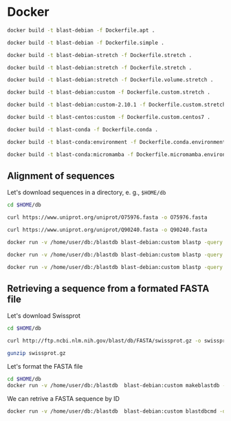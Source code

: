 # Docker

```bash
docker build -t blast-debian -f Dockerfile.apt .

docker build -t blast-debian -f Dockerfile.simple .

docker build -t blast-debian-stretch -f Dockerfile.stretch .

docker build -t blast-debian:stretch -f Dockerfile.stretch .

docker build -t blast-debian:stretch -f Dockerfile.volume.stretch .

docker build -t blast-debian:custom -f Dockerfile.custom.stretch .

docker build -t blast-debian:custom-2.10.1 -f Dockerfile.custom.stretch --build-arg BLAST_VERSION=2.10.1 .

docker build -t blast-centos:custom -f Dockerfile.custom.centos7 .

docker build -t blast-conda -f Dockerfile.conda .

docker build -t blast-conda:environment -f Dockerfile.conda.environment .

docker build -t blast-conda:micromamba -f Dockerfile.micromamba.environment .
```

## Alignment of sequences

Let's download sequences in a directory, e. g., ```$HOME/db```

```bash
cd $HOME/db

curl https://www.uniprot.org/uniprot/O75976.fasta -o O75976.fasta

curl https://www.uniprot.org/uniprot/Q90240.fasta -o Q90240.fasta

docker run -v /home/user/db:/blastdb blast-debian:custom blastp -query /blastdb/O75976.fasta -subject /blastdb/Q90240.fasta

docker run -v /home/user/db:/blastdb blast-debian:custom blastp -query /blastdb/O75976.fasta -subject /blastdb/Q90240.fasta > out.blast

docker run -v /home/user/db:/blastdb blast-debian:custom blastp -query /blastdb/O75976.fasta -subject /blastdb/Q90240.fasta -out /blastdb/output.blast
```

## Retrieving a sequence from a formated FASTA file

Let's download Swissprot

```bash
cd $HOME/db

curl http://ftp.ncbi.nlm.nih.gov/blast/db/FASTA/swissprot.gz -o swissprot.gz

gunzip swissprot.gz
```

Let's format the FASTA file

```bash
cd $HOME/db
docker run -v /home/user/db:/blastdb  blast-debian:custom makeblastdb -dbtype prot -parse_seqids -in /blastdb/swissprot
```

We can retrive a FASTA sequence by ID

```bash
docker run -v /home/user/db:/blastdb  blast-debian:custom blastdbcmd -dbtype prot -db swissprot -entry O75976
```
